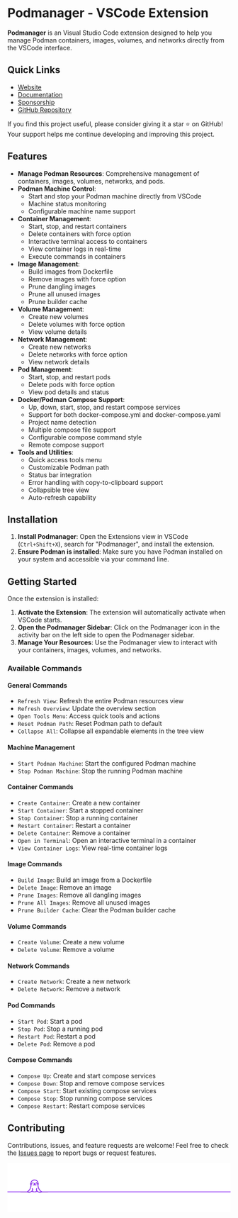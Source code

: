# Podmanager - VSCode Extension

**Podmanager** is an Visual Studio Code extension designed to help you manage Podman containers, images, volumes, and networks directly from the VSCode interface.

## Quick Links

- [Website](https://pod-manager.pages.dev)
- [Documentation](https://podmanagerdocs.pages.dev/)
- [Sponsorship](https://pod-manager.pages.dev/sponsor)
- [GitHub Repository](https://github.com/dreamcatcher45/podmanager)

If you find this project useful, please consider giving it a star ⭐ on GitHub! Your support helps me continue developing and improving this project.


## Features

- **Manage Podman Resources**: Comprehensive management of containers, images, volumes, networks, and pods.
- **Podman Machine Control**: 
  - Start and stop your Podman machine directly from VSCode
  - Machine status monitoring
  - Configurable machine name support
- **Container Management**: 
  - Start, stop, and restart containers
  - Delete containers with force option
  - Interactive terminal access to containers
  - View container logs in real-time
  - Execute commands in containers
- **Image Management**:
  - Build images from Dockerfile
  - Remove images with force option
  - Prune dangling images
  - Prune all unused images
  - Prune builder cache
- **Volume Management**:
  - Create new volumes
  - Delete volumes with force option
  - View volume details
- **Network Management**:
  - Create new networks
  - Delete networks with force option
  - View network details
- **Pod Management**:
  - Start, stop, and restart pods
  - Delete pods with force option
  - View pod details and status
- **Docker/Podman Compose Support**: 
  - Up, down, start, stop, and restart compose services
  - Support for both docker-compose.yml and docker-compose.yaml
  - Project name detection
  - Multiple compose file support
  - Configurable compose command style
  - Remote compose support
- **Tools and Utilities**:
  - Quick access tools menu
  - Customizable Podman path
  - Status bar integration
  - Error handling with copy-to-clipboard support
  - Collapsible tree view
  - Auto-refresh capability

## Installation

1. **Install Podmanager**: Open the Extensions view in VSCode (`Ctrl+Shift+X`), search for "Podmanager", and install the extension.
2. **Ensure Podman is installed**: Make sure you have Podman installed on your system and accessible via your command line.

## Getting Started

Once the extension is installed:

1. **Activate the Extension**: The extension will automatically activate when VSCode starts.
2. **Open the Podmanager Sidebar**: Click on the Podmanager icon in the activity bar on the left side to open the Podmanager sidebar.
3. **Manage Your Resources**: Use the Podmanager view to interact with your containers, images, volumes, and networks.

### Available Commands

#### General Commands
- `Refresh View`: Refresh the entire Podman resources view
- `Refresh Overview`: Update the overview section
- `Open Tools Menu`: Access quick tools and actions
- `Reset Podman Path`: Reset Podman path to default
- `Collapse All`: Collapse all expandable elements in the tree view

#### Machine Management
- `Start Podman Machine`: Start the configured Podman machine
- `Stop Podman Machine`: Stop the running Podman machine

#### Container Commands
- `Create Container`: Create a new container
- `Start Container`: Start a stopped container
- `Stop Container`: Stop a running container
- `Restart Container`: Restart a container
- `Delete Container`: Remove a container
- `Open in Terminal`: Open an interactive terminal in a container
- `View Container Logs`: View real-time container logs

#### Image Commands
- `Build Image`: Build an image from a Dockerfile
- `Delete Image`: Remove an image
- `Prune Images`: Remove all dangling images
- `Prune All Images`: Remove all unused images
- `Prune Builder Cache`: Clear the Podman builder cache

#### Volume Commands
- `Create Volume`: Create a new volume
- `Delete Volume`: Remove a volume

#### Network Commands
- `Create Network`: Create a new network
- `Delete Network`: Remove a network

#### Pod Commands
- `Start Pod`: Start a pod
- `Stop Pod`: Stop a running pod
- `Restart Pod`: Restart a pod
- `Delete Pod`: Remove a pod

#### Compose Commands
- `Compose Up`: Create and start compose services
- `Compose Down`: Stop and remove compose services
- `Compose Start`: Start existing compose services
- `Compose Stop`: Stop running compose services
- `Compose Restart`: Restart compose services

## Contributing

Contributions, issues, and feature requests are welcome! Feel free to check the [Issues page](https://github.com/dreamcatcher45/podmanager/issues) to report bugs or request features.


![Footer](media\footer.svg)
